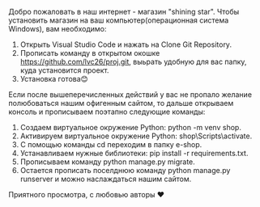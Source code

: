 Добро пожаловать в наш интернет - магазин "shining star". Чтобы установить магазин на ваш компьютер(операционная система Windows), вам необходимо: 

1) Открыть Visual Studio Code и нажать на Clone Git Repository. 
2) Прописать команду в открытом окошке https://github.com/lvc26/proj.git, выьрать удобную для вас папку, куда установится проект.
3) Установка готова😊


Если после вышеперечисленных действий у вас не пропало желание полюбоваться нашим офигенным сайтом, то дальше открываем консоль и прописываем поэтапно следующие команды:

1) Создаем виртуальное окружение Python: python -m venv shop.
2) Активируем виртуальное окружение Python: shop\Scripts\activate.
3) C помощью команды cd переходим в папку e-shop.
4) Устанавливаем нужные библиотеки: pip install -r requirements.txt.
5) Прописываем команду python manage.py migrate.
6) Остается прописать поселднюю команду python manage.py runserver и можно наслаждаться нашим сайтом. 


Приятного просмотра, с любовью авторы ❤️
